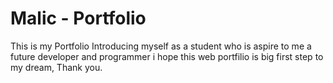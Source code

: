 # Malic - Portfolio

This is my Portfolio Introducing myself as a student who is aspire to me a future developer and programmer i hope this web portfilio is big first step to my dream, Thank you.
